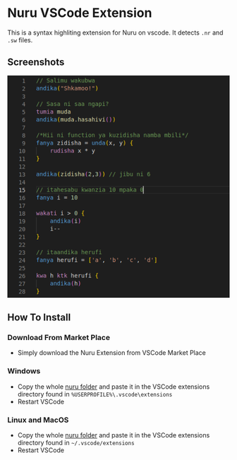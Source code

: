 # Nuru VSCode Extension

This is a syntax highliting extension for Nuru on vscode. It detects `.nr` and `.sw` files.

## Screenshots
<p align="center">
<img alt="Nuru Programming Language" src="assets/screenshot.png">
</p>

## How To Install

### Download From Market Place

- Simply download the Nuru Extension from VSCode Market Place

### Windows

- Copy the whole [nuru folder](https://github.com/spaceadh/Jambo/tree/main/extensions/vscode/nuru) and paste it in the VSCode extensions directory found in `%USERPROFILE%\.vscode\extensions`
- Restart VSCode

### Linux and MacOS

- Copy the whole [nuru folder](https://github.com/spaceadh/Jambo/tree/main/extensions/vscode/nuru) and paste it in the VSCode extensions directory found in `~/.vscode/extensions`
- Restart VSCode
